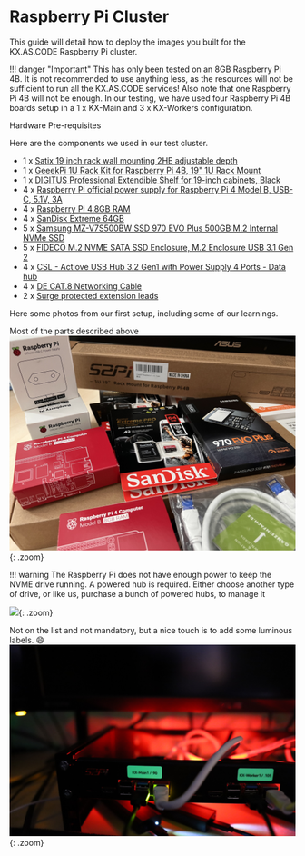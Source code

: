 # Raspberry Pi Cluster

This guide will detail how to deploy the images you built for the KX.AS.CODE Raspberry Pi cluster.

!!! danger "Important"
    This has only been tested on an 8GB Raspberry Pi 4B. It is not recommended to use anything less, as the resources will not be sufficient to run all the KX.AS.CODE services! Also note that one Raspberry Pi 4B will not be enough. In our testing, we have used four Raspberry Pi 4B boards setup in a 1 x KX-Main and 3 x KX-Workers configuration.

Hardware Pre-requisites

Here are the components we used in our test cluster.

- 1 x [Satix 19 inch rack wall mounting 2HE adjustable depth](https://www.amazon.de/gp/product/B07PL744NX/ref=ppx_yo_dt_b_asin_title_o05_s01?ie=UTF8&psc=1)
- 1 x [GeeekPi 1U Rack Kit for Raspberry Pi 4B, 19" 1U Rack Mount](https://www.amazon.de/gp/product/B0972928CN/ref=ppx_yo_dt_b_asin_title_o05_s02?ie=UTF8&psc=1)
- 1 x [DIGITUS Professional Extendible Shelf for 19-inch cabinets, Black](https://www.amazon.de/gp/product/B002KTE870/ref=ppx_yo_dt_b_asin_title_o03_s00?ie=UTF8&psc=1)
- 4 x [Raspberry Pi official power supply for Raspberry Pi 4 Model B, USB-C, 5.1V, 3A](https://www.amazon.de/gp/product/B07TMPC9FG/ref=ppx_yo_dt_b_asin_title_o05_s00?ie=UTF8&psc=1)
- 4 x [Raspberry Pi 4.8GB RAM](https://www.amazon.de/gp/product/B089LZ7KB8/ref=ppx_yo_dt_b_asin_title_o04_s00?ie=UTF8&psc=1)
- 4 x [SanDisk Extreme 64GB](https://www.amazon.de/gp/product/B07G3GMRYF/ref=ppx_yo_dt_b_asin_title_o05_s03?ie=UTF8&psc=1)
- 5 x [Samsung MZ-V7S500BW SSD 970 EVO Plus 500GB M.2 Internal NVMe SSD](https://www.amazon.de/gp/product/B07MFBLN7K/ref=ppx_yo_dt_b_asin_title_o05_s04?ie=UTF8&psc=1)
- 5 x [FIDECO M.2 NVME SATA SSD Enclosure, M.2 Enclosure USB 3.1 Gen 2](https://www.amazon.de/gp/product/B09WMYKDDW/ref=ppx_yo_dt_b_asin_title_o05_s04?ie=UTF8&psc=1)
- 4 x [CSL - Actiove USB Hub 3.2 Gen1 with Power Supply 4 Ports - Data hub](https://www.amazon.de/gp/product/B01E042UH2/ref=ppx_yo_dt_b_asin_title_o01_s00?ie=UTF8&psc=1)
- 4 x [DE CAT.8 Networking Cable](https://www.amazon.de/gp/product/B084C3GN6V/ref=ppx_yo_dt_b_asin_title_o02_s00?ie=UTF8&psc=1)
- 2 x [Surge protected extension leads](https://www.amazon.de/gp/product/B096FHSHVS/ref=ppx_yo_dt_b_asin_title_o00_s00?ie=UTF8&psc=1)

Here some photos from our first setup, including some of our learnings.

Most of the parts described above
![](../assets/images/Raspberry_PI_Setup_1.jpg){: .zoom}

!!! warning
    The Raspberry Pi does not have enough power to keep the NVME drive running. A powered hub is required. Either choose another type of drive, or like us, purchase a bunch of powered hubs, to manage it

![](../assets/images/Raspberry_PI_Setup_3.jpg){: .zoom}

Not on the list and not mandatory, but a nice touch is to add some luminous labels. :smile:
![](../assets/images/Raspberry_PI_Setup_4.jpg){: .zoom}

